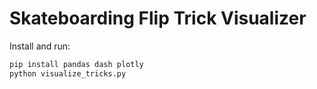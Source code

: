 # Skateboarding Flip Trick Visualizer

Install and run:

```bash
pip install pandas dash plotly
python visualize_tricks.py  
```